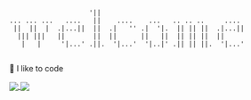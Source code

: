<!--
What are you doing here?
-->

```
                    '||                                     
... ... ...   ....   ||    ....    ...   .. .. ..     ....  
 ||  ||  |  .|...||  ||  .|   '' .|  '|.  || || ||  .|...|| 
  ||| |||   ||       ||  ||      ||   ||  || || ||  ||      
   |   |     '|...' .||.  '|...'  '|..|' .|| || ||.  '|...' 
                                                            
```


🔮 I like to code

<a href="https://github.com/okkdev">
  <img align="center" src="https://github-readme-stats.vercel.app/api?username=okkdev&theme=ayu-mirage&count_private=true&hide_border=true&line_height=24&show_icons=true" />
</a>
<a href="https://github.com/okkdev?tab=repositories">
  <img align="center" src="https://github-readme-stats.vercel.app/api/top-langs/?username=okkdev&layout=compact&theme=ayu-mirage&langs_count=8&hide_border=true" />
</a>
